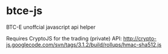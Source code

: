 btce-js
=======

BTC-E unoffcial javascript api helper

Requires CryptoJS for the trading (private) API: http://crypto-js.googlecode.com/svn/tags/3.1.2/build/rollups/hmac-sha512.js
